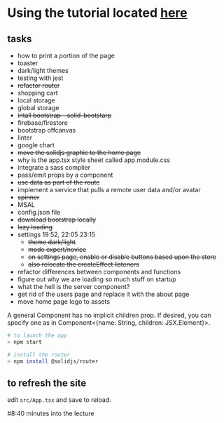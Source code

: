 # Using the tutorial located [here](https://www.youtube.com/watch?v=pFEZLQ6DOf0)

## tasks
- how to print a portion of the page
- toaster
- dark/light themes
- testing with jest
- ~~refactor router~~
- shopping cart
- local storage
- global storage
- ~~intall bootstrap - solid-bootstarp~~
- firebase/firestore
- bootstrap offcanvas
- linter
- google chart
- ~~move the solidjs graphic to the home page~~
- why is the app.tsx style sheet called app.module.css
- integrate a sass complier
- pass/emit props by a component
- ~~use data as part of the route~~
- implement a service that pulls a remote user data and/or avatar
- ~~spinner~~
- MSAL
- config.json file
- ~~download bootstrap locally~~
- ~~lazy loading~~
- settings 19:52, 22:05 23:15
  - ~~theme dark/light~~
  - ~~mode expert/novice~~
  - ~~on settings page, enable or disable buttons based upon the store~~
  - ~~also relocate the createEffect listeners~~
- refactor differences between components and functions
- figure out why we are loading so much stuff on startup
- what the hell is the server component?
- get rid of the users page and replace it with the about page
- move home page logo to assets

A general Component has no implicit children prop. If desired, you can specify one as in Component<{name: String, children: JSX.Element}>.

```bash
# to launch the app
> npm start
```

```bash
# install the router
> npm install @solidjs/router
```

## to refresh the site
edit <code>src/App.tsx</code> and save to reload.

#8:40 minutes into the lecture